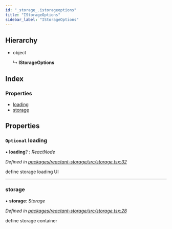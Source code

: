 ```yaml
---
id: "_storage_.istorageoptions"
title: "IStorageOptions"
sidebar_label: "IStorageOptions"
---
```


## Hierarchy

* object

  ↳ **IStorageOptions**

## Index

### Properties

* [loading](_storage_.istorageoptions.md#optional-loading)
* [storage](_storage_.istorageoptions.md#storage)

## Properties

### `Optional` loading

• **loading**? : *ReactNode*

*Defined in [packages/reactant-storage/src/storage.tsx:32](https://github.com/unadlib/reactant/blob/03d0c8fd/packages/reactant-storage/src/storage.tsx#L32)*

define storage loading UI

___

###  storage

• **storage**: *Storage*

*Defined in [packages/reactant-storage/src/storage.tsx:28](https://github.com/unadlib/reactant/blob/03d0c8fd/packages/reactant-storage/src/storage.tsx#L28)*

define storage container
